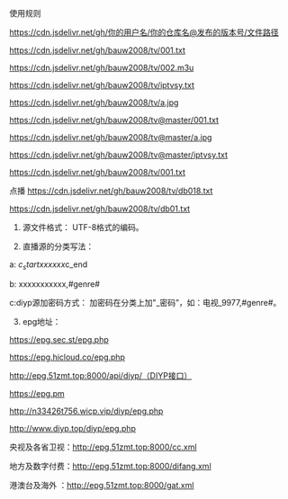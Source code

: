 
使用规则


https://cdn.jsdelivr.net/gh/你的用户名/你的仓库名@发布的版本号/文件路径

https://cdn.jsdelivr.net/gh/bauw2008/tv/001.txt

https://cdn.jsdelivr.net/gh/bauw2008/tv/002.m3u

https://cdn.jsdelivr.net/gh/bauw2008/tv/iptvsy.txt

https://cdn.jsdelivr.net/gh/bauw2008/tv/a.jpg

https://cdn.jsdelivr.net/gh/bauw2008/tv@master/001.txt

https://cdn.jsdelivr.net/gh/bauw2008/tv@master/a.jpg

https://cdn.jsdelivr.net/gh/bauw2008/tv@master/iptvsy.txt

https://cdn.jsdelivr.net/gh/bauw2008/tv/001.txt


点播
https://cdn.jsdelivr.net/gh/bauw2008/tv/db018.txt

https://cdn.jsdelivr.net/gh/bauw2008/tv/db01.txt


1. 源文件格式： UTF-8格式的编码。

2. 直播源的分类写法：

a: $c_startxxxxxx$c_end

b: xxxxxxxxxxx,#genre#

c:diyp源加密码方式： 加密码在分类上加"_密码”，如：电视_9977,#genre#。

3. epg地址：

https://epg.sec.st/epg.php

https://epg.hicloud.co/epg.php

http://epg.51zmt.top:8000/api/diyp/（DIYP接口）

https://epg.pm

http://n33426t756.wicp.vip/diyp/epg.php

http://www.diyp.top/diyp/epg.php

央视及各省卫视：http://epg.51zmt.top:8000/cc.xml

地方及数字付费：http://epg.51zmt.top:8000/difang.xml

港澳台及海外 ：http://epg.51zmt.top:8000/gat.xml
